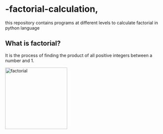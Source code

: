 # -factorial-calculation,
this repository contains programs at different levels to calculate factorial in python language

## What is factorial?
It is the process of finding the product of all positive integers between a number and 1.


<img src="https://testleri.gen.tr/wp-content/uploads/2012/12/7-sinif-matematik-faktoriyel-ve-permutasyon-konu-anlatimi-1.png" alt="factorial" widh="190" height="200">